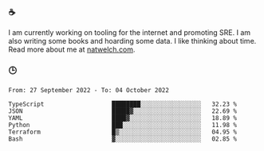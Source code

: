 ### ☕

I am currently working on tooling for the internet and promoting SRE. I am also writing some books and hoarding some data. I like thinking about time. Read more about me at [natwelch.com](https://natwelch.com).

### 🕒

<!--START_SECTION:waka-->

```text
From: 27 September 2022 - To: 04 October 2022

TypeScript                   ████████░░░░░░░░░░░░░░░░░   32.23 %
JSON                         █████▓░░░░░░░░░░░░░░░░░░░   22.69 %
YAML                         ████▓░░░░░░░░░░░░░░░░░░░░   18.89 %
Python                       ███░░░░░░░░░░░░░░░░░░░░░░   11.98 %
Terraform                    █▒░░░░░░░░░░░░░░░░░░░░░░░   04.95 %
Bash                         ▓░░░░░░░░░░░░░░░░░░░░░░░░   02.85 %
```

<!--END_SECTION:waka-->
